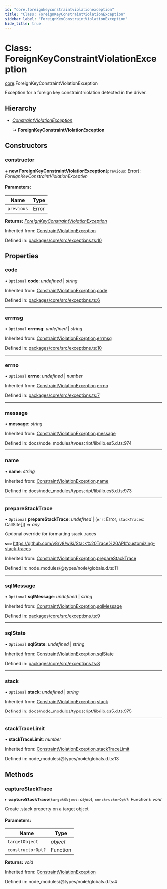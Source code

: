 ```yaml
---
id: "core.foreignkeyconstraintviolationexception"
title: "Class: ForeignKeyConstraintViolationException"
sidebar_label: "ForeignKeyConstraintViolationException"
hide_title: true
---
```


# Class: ForeignKeyConstraintViolationException

[core](../modules/core.md).ForeignKeyConstraintViolationException

Exception for a foreign key constraint violation detected in the driver.

## Hierarchy

* [*ConstraintViolationException*](core.constraintviolationexception.md)

  ↳ **ForeignKeyConstraintViolationException**

## Constructors

### constructor

\+ **new ForeignKeyConstraintViolationException**(`previous`: Error): [*ForeignKeyConstraintViolationException*](core.foreignkeyconstraintviolationexception.md)

#### Parameters:

Name | Type |
------ | ------ |
`previous` | Error |

**Returns:** [*ForeignKeyConstraintViolationException*](core.foreignkeyconstraintviolationexception.md)

Inherited from: [ConstraintViolationException](core.constraintviolationexception.md)

Defined in: [packages/core/src/exceptions.ts:10](https://github.com/mikro-orm/mikro-orm/blob/969d4229bd/packages/core/src/exceptions.ts#L10)

## Properties

### code

• `Optional` **code**: *undefined* \| *string*

Inherited from: [ConstraintViolationException](core.constraintviolationexception.md).[code](core.constraintviolationexception.md#code)

Defined in: [packages/core/src/exceptions.ts:6](https://github.com/mikro-orm/mikro-orm/blob/969d4229bd/packages/core/src/exceptions.ts#L6)

___

### errmsg

• `Optional` **errmsg**: *undefined* \| *string*

Inherited from: [ConstraintViolationException](core.constraintviolationexception.md).[errmsg](core.constraintviolationexception.md#errmsg)

Defined in: [packages/core/src/exceptions.ts:10](https://github.com/mikro-orm/mikro-orm/blob/969d4229bd/packages/core/src/exceptions.ts#L10)

___

### errno

• `Optional` **errno**: *undefined* \| *number*

Inherited from: [ConstraintViolationException](core.constraintviolationexception.md).[errno](core.constraintviolationexception.md#errno)

Defined in: [packages/core/src/exceptions.ts:7](https://github.com/mikro-orm/mikro-orm/blob/969d4229bd/packages/core/src/exceptions.ts#L7)

___

### message

• **message**: *string*

Inherited from: [ConstraintViolationException](core.constraintviolationexception.md).[message](core.constraintviolationexception.md#message)

Defined in: docs/node_modules/typescript/lib/lib.es5.d.ts:974

___

### name

• **name**: *string*

Inherited from: [ConstraintViolationException](core.constraintviolationexception.md).[name](core.constraintviolationexception.md#name)

Defined in: docs/node_modules/typescript/lib/lib.es5.d.ts:973

___

### prepareStackTrace

• `Optional` **prepareStackTrace**: *undefined* \| (`err`: Error, `stackTraces`: CallSite[]) => *any*

Optional override for formatting stack traces

**`see`** https://github.com/v8/v8/wiki/Stack%20Trace%20API#customizing-stack-traces

Inherited from: [ConstraintViolationException](core.constraintviolationexception.md).[prepareStackTrace](core.constraintviolationexception.md#preparestacktrace)

Defined in: node_modules/@types/node/globals.d.ts:11

___

### sqlMessage

• `Optional` **sqlMessage**: *undefined* \| *string*

Inherited from: [ConstraintViolationException](core.constraintviolationexception.md).[sqlMessage](core.constraintviolationexception.md#sqlmessage)

Defined in: [packages/core/src/exceptions.ts:9](https://github.com/mikro-orm/mikro-orm/blob/969d4229bd/packages/core/src/exceptions.ts#L9)

___

### sqlState

• `Optional` **sqlState**: *undefined* \| *string*

Inherited from: [ConstraintViolationException](core.constraintviolationexception.md).[sqlState](core.constraintviolationexception.md#sqlstate)

Defined in: [packages/core/src/exceptions.ts:8](https://github.com/mikro-orm/mikro-orm/blob/969d4229bd/packages/core/src/exceptions.ts#L8)

___

### stack

• `Optional` **stack**: *undefined* \| *string*

Inherited from: [ConstraintViolationException](core.constraintviolationexception.md).[stack](core.constraintviolationexception.md#stack)

Defined in: docs/node_modules/typescript/lib/lib.es5.d.ts:975

___

### stackTraceLimit

• **stackTraceLimit**: *number*

Inherited from: [ConstraintViolationException](core.constraintviolationexception.md).[stackTraceLimit](core.constraintviolationexception.md#stacktracelimit)

Defined in: node_modules/@types/node/globals.d.ts:13

## Methods

### captureStackTrace

▸ **captureStackTrace**(`targetObject`: *object*, `constructorOpt?`: Function): *void*

Create .stack property on a target object

#### Parameters:

Name | Type |
------ | ------ |
`targetObject` | *object* |
`constructorOpt?` | Function |

**Returns:** *void*

Inherited from: [ConstraintViolationException](core.constraintviolationexception.md)

Defined in: node_modules/@types/node/globals.d.ts:4
